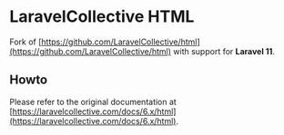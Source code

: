# LaravelCollective HTML

Fork of [https://github.com/LaravelCollective/html](https://github.com/LaravelCollective/html) with support for **Laravel 11**.

## Howto

Please refer to the original documentation at [https://laravelcollective.com/docs/6.x/html](https://laravelcollective.com/docs/6.x/html).
